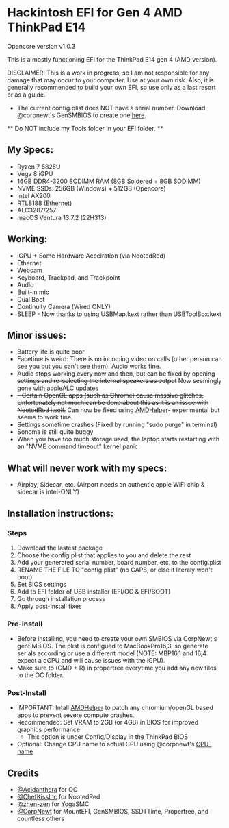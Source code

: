 # Hackintosh EFI for Gen 4 AMD ThinkPad E14

Opencore version v1.0.3

This is a mostly functioning EFI for the ThinkPad E14 gen 4 (AMD version).

DISCLAIMER: This is a work in progress, so I am not responsible for any damage that may occur to your computer. Use at your own risk.
Also, it is generally recommended to build your own EFI, so use only as a last resort or as a guide.

* The current config.plist does NOT have a serial number. Download @corpnewt's GenSMBIOS to create one [here](https://github.com/corpnewt/GenSMBIOS).

** Do NOT include my Tools folder in your EFI folder. **

## My Specs:

- Ryzen 7 5825U 
- Vega 8 iGPU
- 16GB DDR4-3200 SODIMM RAM (8GB Soldered + 8GB SODIMM)
- NVME SSDs: 
    256GB (Windows) + 512GB (Opencore)
- Intel AX200
- RTL8188 (Ethernet)
- ALC3287/257
- macOS Ventura 13.7.2 (22H313)

## Working:

- iGPU + Some Hardware Accelration (via NootedRed)
- Ethernet
- Webcam
- Keyboard, Trackpad, and Trackpoint
- Audio
- Built-in mic
- Dual Boot
- Continuity Camera (Wired ONLY)
- SLEEP - Now thanks to using USBMap.kext rather than USBToolBox.kext

## Minor issues:
- Battery life is quite poor
- Facetime is weird: There is no incoming video on calls (other person can see you but you can't see them). Audio works fine.
- ~~Audio stops working every now and then, but can be fixed by opening settings and re-selecting the internal speakers as output~~ Now seemingly gone with appleALC updates
- ~~- Certain OpenGL apps (such as Chrome) cause massive glitches. Unfortunately not much can be done about this as it is an issue with NootedRed itself.~~ Can now be fixed using [AMDHelper]([url](https://github.com/alvindimas05/AMDHelper))- experimental but seems to work fine.
- Settings sometime crashes (Fixed by running "sudo purge" in terminal)
- Sonoma is still quite buggy
- When you have too much storage used, the laptop starts restarting with an "NVME command timeout" kernel panic
    
## What will never work with my specs:
- Airplay, Sidecar, etc. (Airport needs an authentic apple WiFi chip & sidecar is intel-ONLY)
  
## Installation instructions:

### Steps
1. Download the lastest package
2. Choose the config.plist that applies to you and delete the rest
3. Add your generated serial number, board number, etc. to the config.plist
4. RENAME THE FILE TO "config.plist" (no CAPS, or else it literaly won't boot)
5. Set BIOS settings
6. Add to EFI folder of USB installer (EFI/OC & EFI/BOOT)
7. Go through installation process
8. Apply post-install fixes

### Pre-install

- Before installing, you need to create your own SMBIOS via CorpNewt's genSMBIOS. The plist is configued to MacBookPro16,3, so generate serials according or use a different model (NOTE: MBP16,1 and 16,4 expect a dGPU and will cause issues with the iGPU).
- Make sure to (CMD + R) in propertree everytime you add any new files to the OC folder.
  

### Post-Install

- IMPORTANT: Intall [AMDHelper](https://github.com/alvindimas05/AMDHelper) to patch any chromium/openGL based apps to prevent severe compute crashes.
- Recommended: Set VRAM to 2GB (or 4GB) in BIOS for improved graphics performance
    - This option is under Config/Display in the ThinkPad BIOS
- Optional: Change CPU name to actual CPU using @corpnewt's [CPU-name](https://github.com/corpnewt/CPU-Name)


## Credits
- [@Acidanthera]([url](https://github.com/acidanthera)) for OC
- [@ChefKissInc]([url](https://github.com/ChefKissInc/NootedRed)) for NootedRed
- [@zhen-zen]([url](https://github.com/zhen-zen)) for YogaSMC
- [@CorpNewt]([url](https://github.com/corpnewt)) for MountEFI, GenSMBIOS, SSDTTime, Propertree, and countless others
